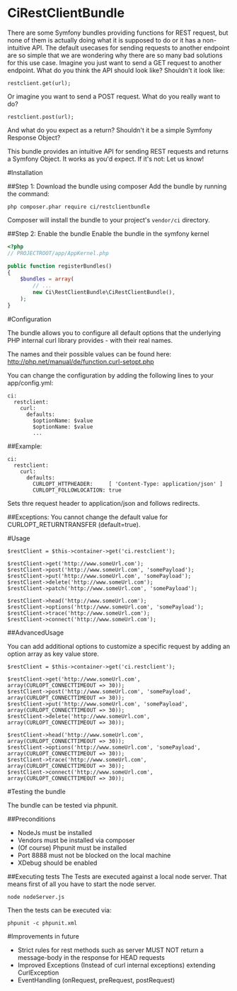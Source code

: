 CiRestClientBundle
========

There are some Symfony bundles providing functions for REST request, but none of them is actually doing what it is supposed to do or it has a non-intuitive API.
The default usecases for sending requests to another endpoint are so simple that we are wondering why there are so many bad solutions for this use case.
Imagine you just want to send a GET request to another endpoint. What do you think the API should look like? Shouldn't it look like:
```
restclient.get(url);
```

Or imagine you want to send a POST request. What do you really want to do?
```
restclient.post(url);
```

And what do you expect as a return? Shouldn't it be a simple Symfony Response Object?

This bundle provides an intuitive API for sending REST requests and returns a Symfony Object.
It works as you'd expect. If it's not: Let us know!

#Installation

##Step 1: Download the bundle using composer
Add the bundle by running the command:
```
php composer.phar require ci/restclientbundle
```
Composer will install the bundle to your project's ```vendor/ci``` directory.

##Step 2: Enable the bundle
Enable the bundle in the symfony kernel

```php
<?php
// PROJECTROOT/app/AppKernel.php

public function registerBundles()
{
    $bundles = array(
        // ...
        new Ci\RestClientBundle\CiRestClientBundle(),
    );
}
```

#Configuration

The bundle allows you to configure all default options that the underlying PHP internal curl library provides - with their real names.

The names and their possible values can be found here: http://php.net/manual/de/function.curl-setopt.php

You can change the configuration by adding the following lines to your app/config.yml:

```
ci:
  restclient:
    curl:
      defaults:
        $optionName: $value
        $optionName: $value
        ...
```

##Example:

```
ci:
  restclient:
    curl:
      defaults:
        CURLOPT_HTTPHEADER:     [ 'Content-Type: application/json' ]
        CURLOPT_FOLLOWLOCATION: true
```

Sets thre request header to application/json and follows redirects.

##Exceptions:
You cannot change the default value for CURLOPT_RETURNTRANSFER (default=true).

#Usage

```
$restClient = $this->container->get('ci.restclient');

$restClient->get('http://www.someUrl.com');
$restClient->post('http://www.someUrl.com', 'somePayload');
$restClient->put('http://www.someUrl.com', 'somePayload');
$restClient->delete('http://www.someUrl.com');
$restClient->patch('http://www.someUrl.com', 'somePayload');

$restClient->head('http://www.someUrl.com');
$restClient->options('http://www.someUrl.com', 'somePayload');
$restClient->trace('http://www.someUrl.com');
$restClient->connect('http://www.someUrl.com');
```

##AdvancedUsage

You can add additional options to customize a specific request by adding an option array as key value store.

```
$restClient = $this->container->get('ci.restclient');

$restClient->get('http://www.someUrl.com', array(CURLOPT_CONNECTTIMEOUT => 30));
$restClient->post('http://www.someUrl.com', 'somePayload', array(CURLOPT_CONNECTTIMEOUT => 30));
$restClient->put('http://www.someUrl.com', 'somePayload', array(CURLOPT_CONNECTTIMEOUT => 30));
$restClient->delete('http://www.someUrl.com', array(CURLOPT_CONNECTTIMEOUT => 30));

$restClient->head('http://www.someUrl.com', array(CURLOPT_CONNECTTIMEOUT => 30));
$restClient->options('http://www.someUrl.com', 'somePayload', array(CURLOPT_CONNECTTIMEOUT => 30));
$restClient->trace('http://www.someUrl.com', array(CURLOPT_CONNECTTIMEOUT => 30));
$restClient->connect('http://www.someUrl.com', array(CURLOPT_CONNECTTIMEOUT => 30));
```

#Testing the bundle

The bundle can be tested via phpunit.

##Preconditions
- NodeJs must be installed
- Vendors must be installed via composer
- (Of course) Phpunit must be installed
- Port 8888 must not be blocked on the local machine
- XDebug should be enabled

##Executing tests
The Tests are executed against a local node server. That means first of all you have to start the node server.
```
node nodeServer.js
```

Then the tests can be executed via:

```
phpunit -c phpunit.xml
```

#Improvements in future
- Strict rules for rest methods such as server MUST NOT return a message-body in the response for HEAD requests
- Improved Exceptions (Instead of curl internal exceptions) extending CurlException
- EventHandling (onRequest, preRequest, postRequest)
